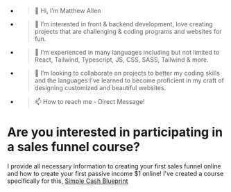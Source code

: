 - > 👋 Hi, I’m Matthew Allen

- > 👀 I’m interested in front & backend development, love creating projects that are challenging & coding programs and websites for fun.

- > 🌱 I’m experienced in many languages including but not limited to React, Tailwind, Typescript, JS, CSS, SASS, Tailwind & more.

- > 💞️ I’m looking to collaborate on projects to better my coding skills and the languages I've learned to become proficient in my craft of designing customized and beautiful websites.

- > 📫 How to reach me - Direct Message!  


<h1> Are you interested in participating in a sales funnel course? </h1>
<p> I provide all necessary information to creating your first sales funnel online and how to create your first passive income $1 online! I've created a course specifically for this, <a href="www.simplecashblueprint.com"> Simple Cash Blueprint </a></p>
